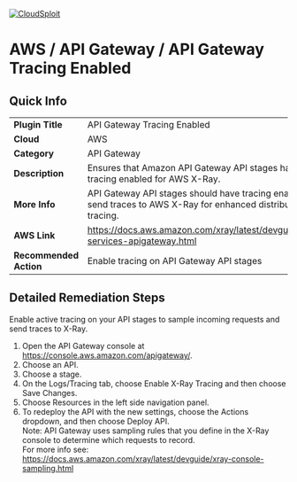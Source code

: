 [![CloudSploit](https://cloudsploit.com/img/logo-new-big-text-100.png "CloudSploit")](https://cloudsploit.com)

# AWS / API Gateway / API Gateway Tracing Enabled

## Quick Info

| | |
|-|-|
| **Plugin Title** | API Gateway Tracing Enabled |
| **Cloud** | AWS |
| **Category** | API Gateway |
| **Description** | Ensures that Amazon API Gateway API stages have tracing enabled for AWS X-Ray. |
| **More Info** | API Gateway API stages should have tracing enabled to send traces to AWS X-Ray for enhanced distributed tracing. |
| **AWS Link** | https://docs.aws.amazon.com/xray/latest/devguide/xray-services-apigateway.html |
| **Recommended Action** | Enable tracing on API Gateway API stages |

## Detailed Remediation Steps
Enable active tracing on your API stages to sample incoming requests and send traces to X-Ray. </br>
1. Open the API Gateway console at https://console.aws.amazon.com/apigateway/. </br>
2. Choose an API. </br>
3. Choose a stage. </br>
4. On the Logs/Tracing tab, choose Enable X-Ray Tracing and then choose Save Changes. </br>
5. Choose Resources in the left side navigation panel. </br>
6. To redeploy the API with the new settings, choose the Actions dropdown, and then choose Deploy API. </br>
Note: API Gateway uses sampling rules that you define in the X-Ray console to determine which requests to record. </br>
For more info see: https://docs.aws.amazon.com/xray/latest/devguide/xray-console-sampling.html </br>